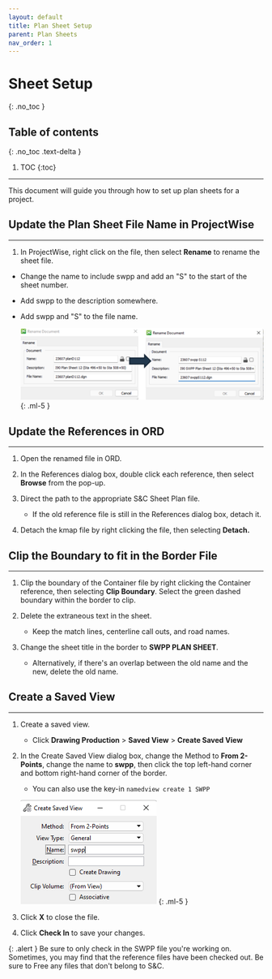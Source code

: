 ```yaml
---
layout: default
title: Plan Sheet Setup
parent: Plan Sheets
nav_order: 1
---
```


# Sheet Setup
{: .no_toc }

## Table of contents
{: .no_toc .text-delta }

1. TOC
{:toc}

---

This document will guide you through how to set up plan sheets for a project.

## Update the Plan Sheet File Name in ProjectWise
***
1.  In ProjectWise, right click on the file, then select **Rename** to rename the sheet file.

-   Change the name to include swpp and add an "S" to the start of the sheet number.

-   Add swpp to the description somewhere.

-   Add swpp and "S" to the file name.

    ![](../assets/images/rename-sheet.png)
    {: .ml-5 }

## Update the References in ORD
***
1.  Open the renamed file in ORD.

2.  In the References dialog box, double click each reference, then select **Browse** from the pop-up.

3.  Direct the path to the appropriate S&C Sheet Plan file.

    -   If the old reference file is still in the References dialog box, detach it.

4.  Detach the kmap file by right clicking the file, then selecting **Detach.**

## Clip the Boundary to fit in the Border File
***

1.  Clip the boundary of the Container file by right clicking the Container reference, then selecting **Clip Boundary**. Select the green dashed boundary within the border to clip.

2.  Delete the extraneous text in the sheet.

    -   Keep the match lines, centerline call outs, and road names.

3.  Change the sheet title in the border to **SWPP PLAN SHEET**.

    -   Alternatively, if there's an overlap between the old name and the new, delete the old name.

## Create a Saved View
***
1.  Create a saved view.

    -   Click **Drawing Production** > **Saved View** > **Create Saved View**

2. In the Create Saved View dialog box, change the Method to **From 2-Points**, change the name to **swpp**, then click the top left-hand corner and bottom right-hand corner of the border.

    - You can also use the key-in `namedview create 1 SWPP` 

    ![](../assets/images/create-saved-view.png)
    {: .ml-5 }

11. Click **X** to close the file.

12. Click **Check In** to save your changes.

{: .alert }
Be sure to only check in the SWPP file you're working on. Sometimes, you may find that the reference files have been checked out. Be sure to Free any files that don't belong to S&C. 
